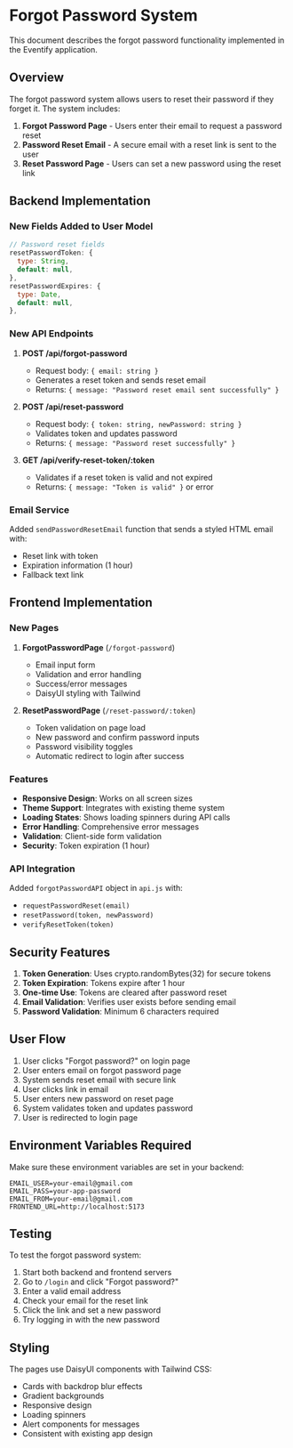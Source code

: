 # Forgot Password System

This document describes the forgot password functionality implemented in the Eventify application.

## Overview

The forgot password system allows users to reset their password if they forget it. The system includes:

1. **Forgot Password Page** - Users enter their email to request a password reset
2. **Password Reset Email** - A secure email with a reset link is sent to the user
3. **Reset Password Page** - Users can set a new password using the reset link

## Backend Implementation

### New Fields Added to User Model

```javascript
// Password reset fields
resetPasswordToken: {
  type: String,
  default: null,
},
resetPasswordExpires: {
  type: Date,
  default: null,
},
```

### New API Endpoints

1. **POST /api/forgot-password**

   - Request body: `{ email: string }`
   - Generates a reset token and sends reset email
   - Returns: `{ message: "Password reset email sent successfully" }`

2. **POST /api/reset-password**

   - Request body: `{ token: string, newPassword: string }`
   - Validates token and updates password
   - Returns: `{ message: "Password reset successfully" }`

3. **GET /api/verify-reset-token/:token**
   - Validates if a reset token is valid and not expired
   - Returns: `{ message: "Token is valid" }` or error

### Email Service

Added `sendPasswordResetEmail` function that sends a styled HTML email with:

- Reset link with token
- Expiration information (1 hour)
- Fallback text link

## Frontend Implementation

### New Pages

1. **ForgotPasswordPage** (`/forgot-password`)

   - Email input form
   - Validation and error handling
   - Success/error messages
   - DaisyUI styling with Tailwind

2. **ResetPasswordPage** (`/reset-password/:token`)
   - Token validation on page load
   - New password and confirm password inputs
   - Password visibility toggles
   - Automatic redirect to login after success

### Features

- **Responsive Design**: Works on all screen sizes
- **Theme Support**: Integrates with existing theme system
- **Loading States**: Shows loading spinners during API calls
- **Error Handling**: Comprehensive error messages
- **Validation**: Client-side form validation
- **Security**: Token expiration (1 hour)

### API Integration

Added `forgotPasswordAPI` object in `api.js` with:

- `requestPasswordReset(email)`
- `resetPassword(token, newPassword)`
- `verifyResetToken(token)`

## Security Features

1. **Token Generation**: Uses crypto.randomBytes(32) for secure tokens
2. **Token Expiration**: Tokens expire after 1 hour
3. **One-time Use**: Tokens are cleared after password reset
4. **Email Validation**: Verifies user exists before sending email
5. **Password Validation**: Minimum 6 characters required

## User Flow

1. User clicks "Forgot password?" on login page
2. User enters email on forgot password page
3. System sends reset email with secure link
4. User clicks link in email
5. User enters new password on reset page
6. System validates token and updates password
7. User is redirected to login page

## Environment Variables Required

Make sure these environment variables are set in your backend:

```env
EMAIL_USER=your-email@gmail.com
EMAIL_PASS=your-app-password
EMAIL_FROM=your-email@gmail.com
FRONTEND_URL=http://localhost:5173
```

## Testing

To test the forgot password system:

1. Start both backend and frontend servers
2. Go to `/login` and click "Forgot password?"
3. Enter a valid email address
4. Check your email for the reset link
5. Click the link and set a new password
6. Try logging in with the new password

## Styling

The pages use DaisyUI components with Tailwind CSS:

- Cards with backdrop blur effects
- Gradient backgrounds
- Responsive design
- Loading spinners
- Alert components for messages
- Consistent with existing app design
